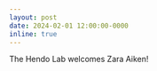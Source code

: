 ```yaml
---
layout: post
date: 2024-02-01 12:00:00-0000
inline: true
---
```



The Hendo Lab welcomes Zara Aiken!